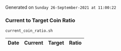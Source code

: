 Generated on `Sunday 26-September-2021 at 11:00:22`

### Current to Target Coin Ratio
`current_coin_ratio.sh`

Date|Current|Target|Ratio
---|---|---|---
